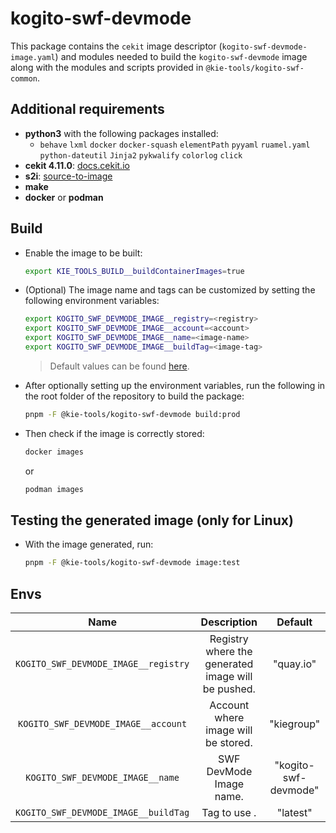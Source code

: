 <!--
   Licensed to the Apache Software Foundation (ASF) under one
   or more contributor license agreements.  See the NOTICE file
   distributed with this work for additional information
   regarding copyright ownership.  The ASF licenses this file
   to you under the Apache License, Version 2.0 (the
   "License"); you may not use this file except in compliance
   with the License.  You may obtain a copy of the License at
     http://www.apache.org/licenses/LICENSE-2.0
   Unless required by applicable law or agreed to in writing,
   software distributed under the License is distributed on an
   "AS IS" BASIS, WITHOUT WARRANTIES OR CONDITIONS OF ANY
   KIND, either express or implied.  See the License for the
   specific language governing permissions and limitations
   under the License.
-->

# kogito-swf-devmode

This package contains the `cekit` image descriptor (`kogito-swf-devmode-image.yaml`) and modules needed to build the `kogito-swf-devmode`
image along with the modules and scripts provided in `@kie-tools/kogito-swf-common`.

## Additional requirements

- **python3** with the following packages installed:
  - `behave` `lxml` `docker` `docker-squash` `elementPath` `pyyaml` `ruamel.yaml` `python-dateutil` `Jinja2` `pykwalify` `colorlog` `click`
- **cekit 4.11.0**: [docs.cekit.io](https://docs.cekit.io/en/latest/index.html)
- **s2i**: [source-to-image](https://github.com/openshift/source-to-image)
- **make**
- **docker** or **podman**

## Build

- Enable the image to be built:

  ```bash
  export KIE_TOOLS_BUILD__buildContainerImages=true
  ```

- (Optional) The image name and tags can be customized by setting the following environment variables:

  ```bash
  export KOGITO_SWF_DEVMODE_IMAGE__registry=<registry>
  export KOGITO_SWF_DEVMODE_IMAGE__account=<account>
  export KOGITO_SWF_DEVMODE_IMAGE__name=<image-name>
  export KOGITO_SWF_DEVMODE_IMAGE__buildTag=<image-tag>
  ```

  > Default values can be found [here](./env/index.js).

- After optionally setting up the environment variables, run the following in the root folder of the repository to build the package:

  ```bash
  pnpm -F @kie-tools/kogito-swf-devmode build:prod
  ```

- Then check if the image is correctly stored:

  ```bash
  docker images
  ```

  or

  ```bash
  podman images
  ```

## Testing the generated image (only for Linux)

- With the image generated, run:

  ```bash
  pnpm -F @kie-tools/kogito-swf-devmode image:test
  ```

## Envs

|                 Name                 |                    Description                     |       Default        |
| :----------------------------------: | :------------------------------------------------: | :------------------: |
| `KOGITO_SWF_DEVMODE_IMAGE__registry` | Registry where the generated image will be pushed. |      "quay.io"       |
| `KOGITO_SWF_DEVMODE_IMAGE__account`  |        Account where image will be stored.         |      "kiegroup"      |
|   `KOGITO_SWF_DEVMODE_IMAGE__name`   |              SWF DevMode Image name.               | "kogito-swf-devmode" |
| `KOGITO_SWF_DEVMODE_IMAGE__buildTag` |                    Tag to use .                    |       "latest"       |
